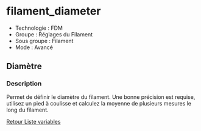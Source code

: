 # filament_diameter

* Technologie : FDM
* Groupe : Réglages du Filament
* Sous groupe : Filament
* Mode : Avancé

## Diamètre

### Description

Permet de définir le diamètre du filament. Une bonne précision est requise, utilisez un pied à coulisse et calculez la moyenne de plusieurs mesures le long du filament.

[Retour Liste variables](variable_list.md)